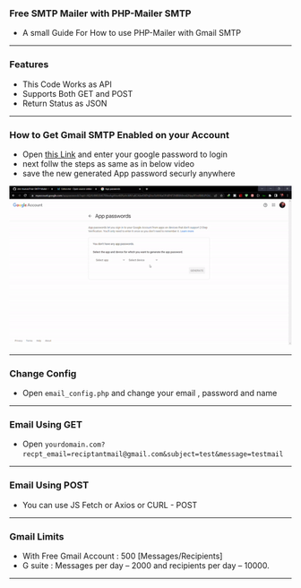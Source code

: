 ### Free SMTP Mailer with PHP-Mailer SMTP

- A small Guide For How to use PHP-Mailer with Gmail SMTP

-------------

### Features

- This Code Works as API
- Supports Both GET and POST
- Return Status as JSON

-------------

### How to Get Gmail SMTP Enabled on your Account
- Open [this Link](https://myaccount.google.com/apppasswords "this Link") and enter your google password to login 
- next follw the steps as same as in below video
- save the new generated App password securly anywhere

![Demo](https://raw.githubusercontent.com/dev-itsarun/Free-SMTP-Mailer/main/assets/demo.gif "Demo")

-------------

### Change Config

- Open `email_config.php` and change your email , password and name

-------------

### Email Using GET

- Open `yourdomain.com?recpt_email=reciptantmail@gmail.com&subject=test&message=testmail` 

-------------


### Email Using POST

- You can use JS Fetch or Axios or CURL - POST 

-------------


### Gmail Limits

- With Free Gmail Account : 500 [Messages/Recipients]
- G suite  : Messages per day – 2000 and recipients per day – 10000. 

-------------
